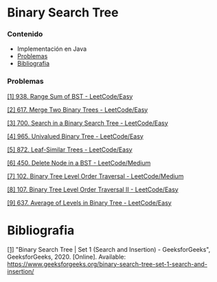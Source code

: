 # Binary Search Tree

### Contenido

* Implementación en Java
* [Problemas](#problemas)
* [Bibliografia](#bibliografia)

### Problemas

[[1] 938. Range Sum of BST - LeetCode/Easy](https://leetcode.com/problems/range-sum-of-bst/)

[[2] 617. Merge Two Binary Trees - LeetCode/Easy](https://leetcode.com/problems/merge-two-binary-trees/)

[[3] 700. Search in a Binary Search Tree - LeetCode/Easy](https://leetcode.com/problems/search-in-a-binary-search-tree/)

[[4] 965. Univalued Binary Tree - LeetCode/Easy](https://leetcode.com/problems/univalued-binary-tree/)

[[5] 872. Leaf-Similar Trees - LeetCode/Easy](https://leetcode.com/problems/leaf-similar-trees/) 

[[6] 450. Delete Node in a BST - LeetCode/Medium](https://leetcode.com/problems/delete-node-in-a-bst/)

[[7] 102. Binary Tree Level Order Traversal - LeetCode/Medium](https://leetcode.com/problems/binary-tree-level-order-traversal/)

[[8] 107. Binary Tree Level Order Traversal II - LeetCode/Easy](https://leetcode.com/problems/binary-tree-level-order-traversal-ii/)

[[9] 637. Average of Levels in Binary Tree - LeetCode/Easy](https://leetcode.com/problems/average-of-levels-in-binary-tree/)

# Bibliografia

[[1]](https://www.geeksforgeeks.org/binary-search-tree-set-1-search-and-insertion/)  "Binary Search Tree | Set 1 (Search and Insertion) - GeeksforGeeks", GeeksforGeeks, 2020. [Online]. Available: https://www.geeksforgeeks.org/binary-search-tree-set-1-search-and-insertion/